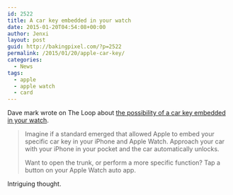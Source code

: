 ```yaml
---
id: 2522
title: A car key embedded in your watch
date: 2015-01-20T04:54:08+00:00
author: Jenxi
layout: post
guid: http://bakingpixel.com/?p=2522
permalink: /2015/01/20/apple-car-key/
categories:
  - News
tags:
  - apple
  - apple watch
  - card
---
```

Dave mark wrote on The Loop about [the possibility of a car key embedded in your watch](http://www.loopinsight.com/2015/01/14/a-car-key-embedded-in-your-watch/).

> Imagine if a standard emerged that allowed Apple to embed your specific car key in your iPhone and Apple Watch. Approach your car with your iPhone in your pocket and the car automatically unlocks.
> 
> Want to open the trunk, or perform a more specific function? Tap a button on your Apple Watch auto app. 

Intriguing thought.
